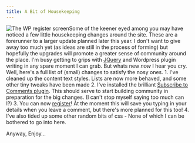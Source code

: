 ```yaml
---
title: A Bit of Housekeeping
---
```

![The WP register screen](http://wp.roodesign.co.uk/wp-content/uploads/2008/03/wp-register.jpg)<span class="dcap">S</span>ome of the keener eyed among you may have noticed a few little housekeeping changes around the site. These are a forerunner to a larger update planned later this year. I don't want to give away too much yet (as ideas are still in the process of forming) but hopefully the upgrades will promote a greater sense of community around the place. I'm busy getting to grips with [JQuery](http://jquery.com) and Wordpress plugin writing in any spare moment I can grab. But whats new *now* I hear you cry. Well, here's a full list of (small) changes to satisfy the nosy ones. 1. I've cleaned up the content text styles. Lists are now more behaved, and some other tiny tweaks have been made
2. I've installed the brilliant [Subscribe to Comments plugin](http://txfx.net/code/wordpress/subscribe-to-comments/). This should serve to start building community in preparation for the big changes. (I can't stop myself saying too much can I?)
3. You can now [register](http://www.roobottom.com/diary/wp-login.php?action=register)! At the moment this will save you typing in your details when you leave a comment, but there's more planned for this too!
4. I've also tided up some other random bits of css - None of which I can be bothered to go into here.

 Anyway, Enjoy...